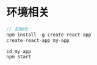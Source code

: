 # 环境相关

```javascript
// 初始化
npm install -g create-react-app
create-react-app my-app

cd my-app
npm start
```

